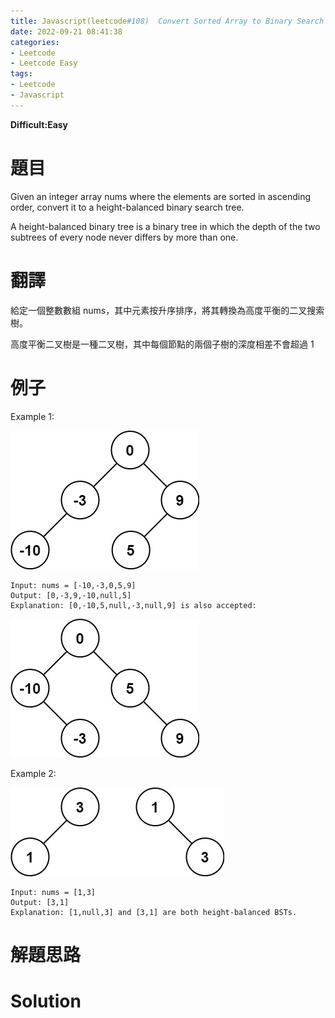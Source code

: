 ```yaml
---
title: Javascript(leetcode#108)  Convert Sorted Array to Binary Search Tree
date: 2022-09-21 08:41:38
categories: 
- Leetcode 
- Leetcode Easy 
tags:
- Leetcode
- Javascript
---
```


**Difficult:Easy**



# 題目
Given an integer array nums where the elements are sorted in ascending order, convert it to a height-balanced binary search tree.

A height-balanced binary tree is a binary tree in which the depth of the two subtrees of every node never differs by more than one.


# 翻譯
給定一個整數數組 nums，其中元素按升序排序，將其轉換為高度平衡的二叉搜索樹。

高度平衡二叉樹是一種二叉樹，其中每個節點的兩個子樹的深度相差不會超過 1


# 例子
Example 1:

![Example1](../image/leetcode/leetcode108_1.jpg "Example1")

```
Input: nums = [-10,-3,0,5,9]
Output: [0,-3,9,-10,null,5]
Explanation: [0,-10,5,null,-3,null,9] is also accepted:
```

![Example2](../image/leetcode/leetcode108_2.jpg "Example2")

Example 2:


![Example3](../image/leetcode/leetcode108_3.jpg "Example3")

```
Input: nums = [1,3]
Output: [3,1]
Explanation: [1,null,3] and [3,1] are both height-balanced BSTs.
```



# 解題思路

# Solution
```javascript
```
